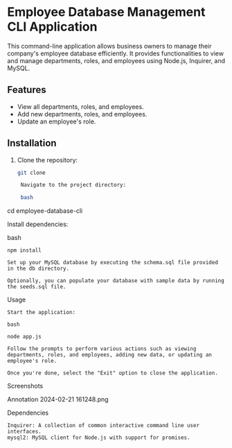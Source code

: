 # Employee Database Management CLI Application

This command-line application allows business owners to manage their company's employee database efficiently. It provides functionalities to view and manage departments, roles, and employees using Node.js, Inquirer, and MySQL.

## Features

- View all departments, roles, and employees.
- Add new departments, roles, and employees.
- Update an employee's role.

## Installation

1. Clone the repository:

   ```bash
   git clone 

    Navigate to the project directory:

    bash

cd employee-database-cli

Install dependencies:

bash

    npm install

    Set up your MySQL database by executing the schema.sql file provided in the db directory.

    Optionally, you can populate your database with sample data by running the seeds.sql file.

Usage

    Start the application:

    bash

    node app.js

    Follow the prompts to perform various actions such as viewing departments, roles, and employees, adding new data, or updating an employee's role.

    Once you're done, select the "Exit" option to close the application.

Screenshots

Annotation 2024-02-21 161248.png

Dependencies

    Inquirer: A collection of common interactive command line user interfaces.
    mysql2: MySQL client for Node.js with support for promises.

